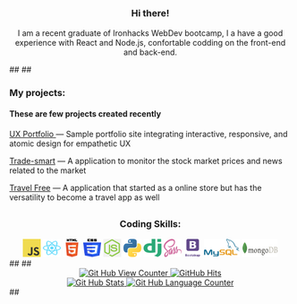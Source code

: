 ##
  <div align='center'>
  <p width='250px'>
    <h3>Hi there!</h3>
    I am a recent graduate of Ironhacks WebDev bootcamp, I a have a good experience with React and Node.js, confortable codding on the front-end and back-end.
    <p>
    
  </p>
  </div>
##
##

<div align='left'>
  <p width='250px'>
    <h3>My projects:</h3>    
    <h4>These are few projects created recently </h4>
    <p><a href='https://john-v77.github.io/Portfolio-Lab/'>UX Portfolio </a> — Sample portfolio site integrating interactive, responsive, and atomic design for empathetic UX </p>
    <p><a href='https://trade-smart.netlify.app'>Trade-smart</a> — A application to monitor the stock market prices and news related to the market</p>
    <p><a href='https://whynew.herokuapp.com'>Travel Free</a> — A application that started as a online store but has the versatility to become a travel app as well</p>
  </p>
</div>

##
##

<div align='center'>
  <h3>Coding Skills:</h3>
  <code><img alt="JavaScript" width="32px" height="32px" src="https://github.com/John-v77/John-v77/blob/main/icons/javascript.svg"></code>
  <code><img alt="React"width="32px" height="32px" src="https://github.com/John-v77/John-v77/blob/main/icons/react.svg"></code>
  <code><img alt="htm5" width="32px" height="32px" src="https://github.com/John-v77/John-v77/blob/main/icons/html5.svg"></code>
  <code><img alt="css3" width="32px" height="32px" src="https://github.com/John-v77/John-v77/blob/main/icons/css3.svg"></code>
  <code><img alt="nodeJS" width="32px" height="32px" src="https://github.com/John-v77/John-v77/blob/main/icons/node.png"></code>
<!--   <code><img alt="firebase" width="32px" height="32px" src="https://github.com/John-v77/John-v77/blob/main/icons/firebase.png"></code> -->
<!--   <code><img alt="Redux" width="50px" height="32px" src="https://github.com/John-v77/John-v77/blob/main/icons/Redux.png"></code> -->
  <code><img alt="Python" width="32px" height="32px" src="https://github.com/John-v77/John-v77/blob/main/icons/python.svg"></code>
  <code><img alt="Django" width="32px" height="32px" src="https://github.com/John-v77/John-v77/blob/main/icons/django.svg"></code>
  <code><img alt="sass" width="32px" height="32px" src="https://github.com/John-v77/John-v77/blob/main/icons/sass-1.svg"></code>
  <code><img alt="Bootstrap" width="32px" height="32px" src="https://github.com/John-v77/John-v77/blob/main/icons/Bootstrap.png"></code>
  <code><img alt="MySQL" width="64px" height="32px" src="https://github.com/John-v77/John-v77/blob/main/icons/MySQL-Logo.wine.png"></code>
  <code><img alt="mongodb" width="64" height="32px" src="https://github.com/John-v77/John-v77/blob/main/icons/mongodb.png"></code>
</div>
##
##
  <div align='center'>
        <a href="https://github.com/john-v77" target="_blank">
          <img alt="Git Hub View Counter" src="https://komarev.com/ghpvc/?username=john-v77&style=flat-square&color=blueviolet" />
        </a>
        <a href="https://github.com/john-v77/john-v77" target="_blank">
          <img alt="GitHub Hits" src="https://img.shields.io/github/last-commit/John-v77/John-v77?label=Profile%20Updated&style=flat-square" />
        </a>
        <br>
        <a href="https://github.com/John-v77">
          <img alt="Git Hub Stats" height="150px" src="https://github-readme-stats.vercel.app/api?username=John-v77&show_icons=true&theme=synthwave" />
        </a>
        <a href="https:///github.com/John-v77">
          <img alt="Git Hub Language Counter" height="150px" src="https://github-readme-stats.vercel.app/api/top-langs/?username=John-v77&layout=compact&theme=synthwave" />
        </a>  
  </div>
##

<!--
**John-v77/John-v77** is a ✨ _special_ ✨ repository because its `README.md` (this file) appears on your GitHub profile.

Here are some ideas to get you started:

- 🔭 I’m currently working on ...
- 🌱 I’m currently learning ...
- 👯 I’m looking to collaborate on ...
- 🤔 I’m looking for help with ...
- 💬 Ask me about ...
- 📫 How to reach me: ...
- 😄 Pronouns: ...
- ⚡ Fun fact: ...
-->
